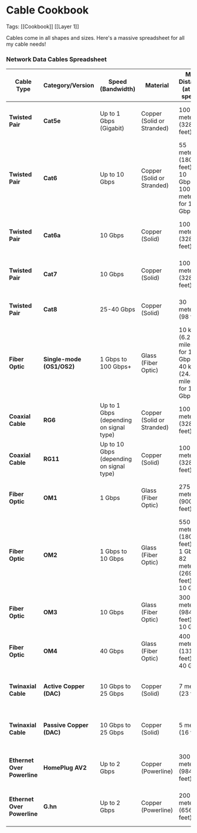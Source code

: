 # Cable Cookbook
Tags: [[Cookbook]] [[Layer 1]]

Cables come in all shapes and sizes. Here's a massive spreadsheet for all my cable needs!
### **Network Data Cables Spreadsheet**

| **Cable Type**              | **Category/Version**      | **Speed (Bandwidth)**                    | **Material**               | **Max Distance (at full speed)**                                    | **Connector Type**                 | **Cable Shielding**        | **Use Case**                         | **Typical Applications**                            | **Cost (Approx.)** |
| --------------------------- | ------------------------- | ---------------------------------------- | -------------------------- | ------------------------------------------------------------------- | ---------------------------------- | -------------------------- | ------------------------------------ | --------------------------------------------------- | ------------------ |
| **Twisted Pair**            | **Cat5e**                 | Up to 1 Gbps (Gigabit)                   | Copper (Solid or Stranded) | 100 meters (328 feet)                                               | RJ45                               | U/UTP (Unshielded)         | Basic Networking                     | Home networking, Small Office, Ethernet connections | Low ($)            |
| **Twisted Pair**            | **Cat6**                  | Up to 10 Gbps                            | Copper (Solid or Stranded) | 55 meters (180 feet) for 10 Gbps, 100 meters for 1 Gbps             | RJ45                               | U/UTP or F/UTP (Foiled)    | Standard Networking                  | Ethernet, Video Streaming, Gaming                   | Medium ($$)        |
| **Twisted Pair**            | **Cat6a**                 | 10 Gbps                                  | Copper (Solid)             | 100 meters (328 feet)                                               | RJ45                               | F/UTP or S/FTP (Shielded)  | High-Speed Networking                | Data Centers, High-performance Networking           | High ($$$)         |
| **Twisted Pair**            | **Cat7**                  | 10 Gbps                                  | Copper (Solid)             | 100 meters (328 feet)                                               | GG45 or RJ45                       | S/FTP (Shielded Foiled)    | High-End Networking                  | Large enterprises, Video over IP, Data Centers      | High ($$$)         |
| **Twisted Pair**            | **Cat8**                  | 25-40 Gbps                               | Copper (Solid)             | 30 meters (98 feet)                                                 | RJ45 or TERA                       | S/FTP (Shielded Foiled)    | Ultra-High-Speed Networking          | Data Centers, Server Farms                          | Very High ($$$$)   |
| **Fiber Optic**             | **Single-mode (OS1/OS2)** | 1 Gbps to 100 Gbps+                      | Glass (Fiber Optic)        | 10 km (6.2 miles) for 10 Gbps, 40 km (24.8 miles) for 100 Gbps+     | LC, SC, MTP/MPO                    | No shielding (Light-based) | Long-Distance Networking             | Internet Backbone, Large Data Networks              | Very High ($$$$)   |
| **Coaxial Cable**           | **RG6**                   | Up to 1 Gbps (depending on signal type)  | Copper (Solid or Stranded) | 100 meters (328 feet)                                               | F-type or BNC                      | Shielded (Foil + Braided)  | Cable TV, Internet                   | Video/TV Signals, Broadband Internet                | Low ($)            |
| **Coaxial Cable**           | **RG11**                  | Up to 10 Gbps (depending on signal type) | Copper (Solid)             | 100 meters (328 feet)                                               | F-type or BNC                      | Shielded (Foil + Braided)  | Higher-Performance Broadband         | Longer distances for internet, TV                   | Medium ($$)        |
| **Fiber Optic**             | **OM1**                   | 1 Gbps                                   | Glass (Fiber Optic)        | 275 meters (900 feet)                                               | SC, LC                             | No Shielding (Light-based) | Short to Medium-Distance Networking  | Basic data center connections, Campus networks      | Low-Medium ($$)    |
| **Fiber Optic**             | **OM2**                   | 1 Gbps to 10 Gbps                        | Glass (Fiber Optic)        | 550 meters (1800 feet) for 1 Gbps, 82 meters (269 feet) for 10 Gbps | SC, LC                             | No Shielding (Light-based) | Short to Medium-Distance Networking  | Educational, Enterprise Networking                  | Low-Medium ($$)    |
| **Fiber Optic**             | **OM3**                   | 10 Gbps                                  | Glass (Fiber Optic)        | 300 meters (984 feet) for 10 Gbps                                   | SC, LC, MTP/MPO                    | No Shielding (Light-based) | Medium-Distance Networking           | Data centers, Campus networks                       | Medium ($$)        |
| **Fiber Optic**             | **OM4**                   | 40 Gbps                                  | Glass (Fiber Optic)        | 400 meters (1312 feet) for 40 Gbps                                  | SC, LC, MTP/MPO                    | No Shielding (Light-based) | Long-Distance Networking             | High-performance enterprise networks                | Medium-High ($$$)  |
| **Twinaxial Cable**         | **Active Copper (DAC)**   | 10 Gbps to 25 Gbps                       | Copper (Solid)             | 7 meters (23 feet)                                                  | SFP+ (Small Form-factor Pluggable) | Shielded (Foil)            | High-speed Data Center Interconnects | Short-range Data Center connections                 | High ($$$)         |
| **Twinaxial Cable**         | **Passive Copper (DAC)**  | 10 Gbps to 25 Gbps                       | Copper (Solid)             | 5 meters (16 feet)                                                  | SFP+ (Small Form-factor Pluggable) | Shielded (Foil)            | Short-range Networking               | Data centers, Inter-switch connections              | Medium-High ($$$)  |
| **Ethernet Over Powerline** | **HomePlug AV2**          | Up to 2 Gbps                             | Copper (Powerline)         | 300 meters (984 feet)                                               | Power Outlet                       | No Shielding               | Home and Office Networking           | Home internet extension via electrical outlets      | Medium ($$)        |
| **Ethernet Over Powerline** | **G.hn**                  | Up to 2 Gbps                             | Copper (Powerline)         | 200 meters (656 feet)                                               | Power Outlet                       | No Shielding               | Home and Office Networking           | Home internet extension via electrical outlets      | Medium ($$)        |